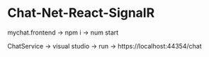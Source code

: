 # Chat-Net-React-SignalR

mychat.frontend
-> npm i
-> num start

ChatService
-> visual studio -> run
-> https://localhost:44354/chat
